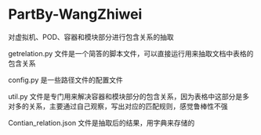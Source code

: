 # PartBy-WangZhiwei
对虚拟机、POD、容器和模块部分进行包含关系的抽取

getrelation.py 文件是一个简答的脚本文件，可以直接运行用来抽取文档中表格的包含关系

config.py 是一些路径文件的配置文件

util.py 文件是专门用来解决容器和模块部分的包含关系，因为表格中这部分是多对多的关系，主要通过自己观察，写出对应的匹配规则，感觉鲁棒性不强

Contian_relation.json 文件是抽取后的结果，用字典来存储的
